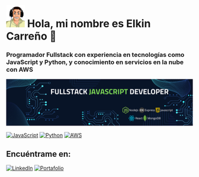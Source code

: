 # <img src="AnimateProfile.png" width="50" /> Hola, mi nombre es Elkin Carreño 👋
### Programador Fullstack con experiencia en tecnologías como JavaScript y Python, y conocimiento en servicios en la nube con AWS

![Banner](BannerJavascript.png)

[![JavaScript](https://img.shields.io/badge/JavaScript-F7DF1E?style=for-the-badge&logo=javascript&logoColor=white&labelColor=101010)]()
[![Python](https://img.shields.io/badge/Python-yellow?style=for-the-badge&logo=python&logoColor=white&labelColor=101010)]()
[![AWS](https://img.shields.io/badge/AWS-232F3E?style=for-the-badge&logo=amazon-aws&logoColor=white&labelColor=101010)]()

## Encuéntrame en:
[![LinkedIn](Linkedin)](https://www.linkedin.com/in/elkin-carre%C3%B1o/)
[![Portafolio](Portafolio)](https://portafolio-ten-iota.vercel.app/)

